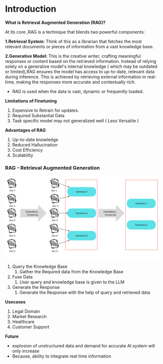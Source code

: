# Introduction

**What is Retrieval Augmented Generation (RAG)?**

At its core ,RAG is a technique that blends two powerful components: 

**1.Retrieval System**: Think of this as a librarian that fetches the most relevant documents or pieces of information from a vast knowledge base. 

**2.Generative Model:** This is the creative writer, crafting meaningful responses or content based on the retrieved information. Instead of relying solely on a generative model's internal knowledge ( which may be outdated or limited),RAG ensures the model has access to up-to-date, relevant data during inference. This is achieved by retrieving external information in real-time, making the responses more accurate and contextually rich.

- RAG is used when the data is vast, dynamic or frequently loaded.

**Limitations of Finetuning**

1. Expensive to Retrain for updates.
2. Required Substantial Data
3. Task specific model may not generalized well ( Less Versatile ) 

**Advantages of RAG**

1. Up-to-date knowledge
2. Reduced Hallucination
3. Cost Efficiency
4. Scalability

### RAG - Retrieval Augmented Generation

![image.png](image.png)

1. Query the Knowledge Base
    1. Gather the Required data from the Knowledge Base
2. Fuse Data
    1. User query and knowledge base is given to the LLM
3. Generate the Response
    1. Generate the Response with the help of query and retrieved data

**Usecases**

1. Legal Domain
2. Market Research
3. Healthcare
4. Customer Support

**Future**

- explosion of unstructured data and demand for accurate AI system will only increase
- Because, ability to integrate real time information
